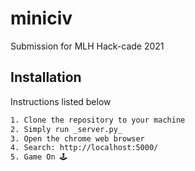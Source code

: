 # miniciv
 Submission for MLH Hack-cade 2021
 

## Installation

Instructions listed below
```bash
1. Clone the repository to your machine
2. Simply run _server.py_
3. Open the chrome web browser
4. Search: http://localhost:5000/ 
5. Game On 🕹️
```
